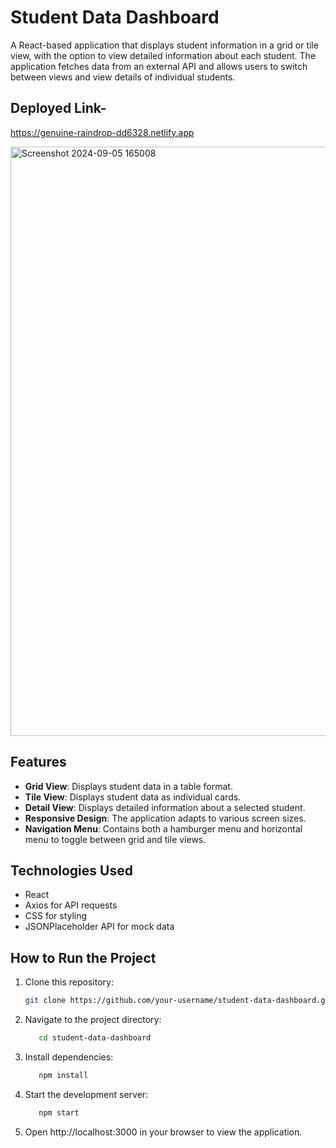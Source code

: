 # Student Data Dashboard

A React-based application that displays student information in a grid or tile view, with the option to view detailed information about each student. The application fetches data from an external API and allows users to switch between views and view details of individual students.

## Deployed Link- 
https://genuine-raindrop-dd6328.netlify.app

<img width="943" alt="Screenshot 2024-09-05 165008" src="https://github.com/user-attachments/assets/a052975a-e232-4590-b2e7-15adfc562d7a">


## Features

- **Grid View**: Displays student data in a table format.
- **Tile View**: Displays student data as individual cards.
- **Detail View**: Displays detailed information about a selected student.
- **Responsive Design**: The application adapts to various screen sizes.
- **Navigation Menu**: Contains both a hamburger menu and horizontal menu to toggle between grid and tile views.

## Technologies Used

- React
- Axios for API requests
- CSS for styling
- JSONPlaceholder API for mock data

## How to Run the Project

1. Clone this repository:
   ```bash
   git clone https://github.com/your-username/student-data-dashboard.git

2. Navigate to the project directory:
   ```bash
      cd student-data-dashboard
   
3. Install dependencies:
   ```bash
      npm install

4. Start the development server:
   ```bash
      npm start

5. Open http://localhost:3000 in your browser to view the application.
